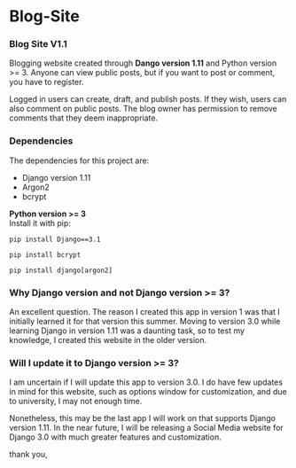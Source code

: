 
# Blog-Site
### Blog Site V1.1

Blogging website created through __Dango version 1.11__ and Python version >= 3. 
Anyone can view public posts, but if you want to post or comment, you have to register.  

Logged in users can create, draft, and publish posts. If they wish, users can also comment 
on public posts. The blog owner has permission to remove comments that they deem inappropriate.

### Dependencies
The dependencies for this project are:
* Django version 1.11
* Argon2
* bcrypt

**Python version >= 3**\
Install it with pip:
```
pip install Django==3.1
```
```
pip install bcrypt
```
```
pip install django[argon2]
```

### Why Django version and not Django version >= 3?
An excellent question. The reason I created this app in version 1 was that I initially learned it for that version this summer. 
Moving to version 3.0 while learning Django in version 1.11 was a daunting task, so to test my knowledge, 
I created this website in the older version.

### Will I update it to Django version >= 3?
I am uncertain if I will update this app to version 3.0. I do have few updates in mind for this website, such as options window for customization, and due to university, I may not enough time.

Nonetheless, this may be the last app I will work on that supports Django version 1.11. In the near future, I will be releasing a Social Media website for Django 3.0 with much greater features and customization.

thank you,
